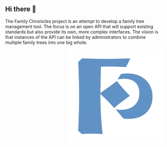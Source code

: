 ## Hi there 👋

The Family Chronicles project is an attempt to develop a family tree management tool. The focus is on an open API that will support existing standards but also provide its own, more complex interfaces. The vision is that instances of the API can be linked by administrators to combine multiple family trees into one big whole.

<img src="https://raw.githubusercontent.com/Family-Chronicles/.github/main/profile/assets/Logo.png" alt="Logo" width="300px" height="auto" align="right" position="absolute">

<!--

**Here are some ideas to get you started:**

🙋‍♀️ A short introduction - what is your organization all about?
🌈 Contribution guidelines - how can the community get involved?
👩‍💻 Useful resources - where can the community find your docs? Is there anything else the community should know?
🍿 Fun facts - what does your team eat for breakfast?
🧙 Remember, you can do mighty things with the power of [Markdown](https://docs.github.com/github/writing-on-github/getting-started-with-writing-and-formatting-on-github/basic-writing-and-formatting-syntax)
-->
